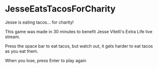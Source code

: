 # JesseEatsTacosForCharity
Jesse is eating tacos... for charity! 

This game was made in 30 minutes to benefit Jesse Vitelli's Extra Life live stream.

Press the space bar to eat tacos, but watch out, it gets harder to eat tacos as you eat them.

When you lose, press Enter to play again
